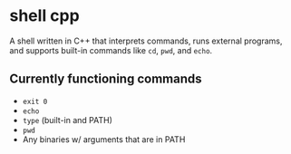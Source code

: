 # shell cpp
A shell written in C++ that interprets commands, runs external programs, and supports built-in commands like `cd`, `pwd`, and `echo`.  
## Currently functioning commands
- `exit 0`
- `echo`
- `type` (built-in and PATH)
- `pwd`
- Any binaries w/ arguments that are in PATH 
 
